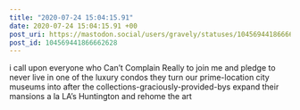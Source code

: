 ```yaml
---
title: "2020-07-24 15:04:15.91"
date: 2020-07-24 15:04:15.91 +00
post_uri: https://mastodon.social/users/gravely/statuses/104569441866662628
post_id: 104569441866662628
---
```

i call upon everyone who Can’t Complain Really to join me and pledge to never live in one of the luxury condos they turn our prime-location city museums into after the collections-graciously-provided-bys expand their mansions a la LA’s Huntington and rehome the art



